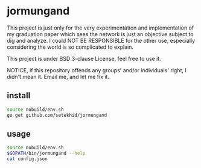 # jormungand

This project is just only for the very experimentation and implementation of my graduation paper which sees the network is just an objective subject to dig and analyze. I could NOT BE RESPONSIBLE for the other use, especially considering the world is so complicated to explain.

This project is under BSD 3-clause License, feel free to use it.

NOTICE, if this repository offends any groups' and/or individuals' right, I didn't mean it. Email me, and let me fix it.

## install

```bash
source nobuild/env.sh
go get github.com/setekhid/jormungand
```

## usage

```bash
source nobuild/env.sh
$GOPATH/bin/jormungand --help
cat config.json
```
